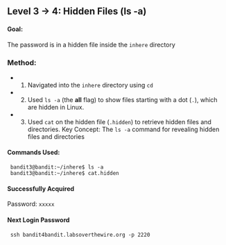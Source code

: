 ## Level 3 &rarr; 4: Hidden Files (ls -a)
#### Goal: 
The password is in a hidden file inside the ```inhere``` directory
### Method:
 - 1. Navigated into the ```inhere``` directory using ```cd```
 - 2. Used ```ls -a``` (the __all__ flag) to show files starting with a dot (```.```), which are hidden in Linux.
 - 3. Used ```cat``` on the hidden file (```.hidden```) to retrieve hidden files and directories.
Key Concept: The ```ls -a``` command for revealing hidden files and directories 
#### Commands Used:
 ``` bandit3@bandit:~$ cd inhere
  bandit3@bandit:~/inhere$ ls -a
  bandit3@bandit:~/inhere$ cat.hidden
```
#### Successfully Acquired 
 Password: ``` xxxxx ``` 
#### Next Login Password
``` ssh bandit4bandit.labsoverthewire.org -p 2220```

